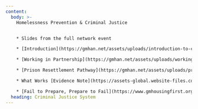```yaml
---
content:
  body: >-
    Homelessness Prevention & Criminal Justice


    * S﻿lides from the full network event

    * [I﻿ntroduction](https://gmhan.net/assets/uploads/introduction-to-cjs-accomodation-pathways-probation-slides.pptx) to the criminal justice system accommodation pathway 

    * [W﻿orking in Partnership](https://gmhan.net/assets/uploads/working-in-partnership-wellbeing-support-for-people-on-probation.docx)- information about the Wellbeing Support Hubs for people on probation

    * [P﻿rison Resettlement Pathway](https://gmhan.net/assets/uploads/prison-resettlement-pathway.pptx)

    * W﻿hat Works [Evidence Note](https://assets-global.website-files.com/646dd81ef095aa13072c44e0/65d76eb0fc9424298dce7c30_CHI.EvidenceNotes.PrisonDischarge.pdf) on Prison Discharge & Homelessness- From the Centre for Homelessness Impact

    * [F﻿ail to Prepare, Prepare to Fail](https://www.gmhousingfirst.org.uk/post/fail-to-prepare-prepare-to-fail)- Video from the GMHF Co-production panel
  heading: Criminal Justice System
---
```

